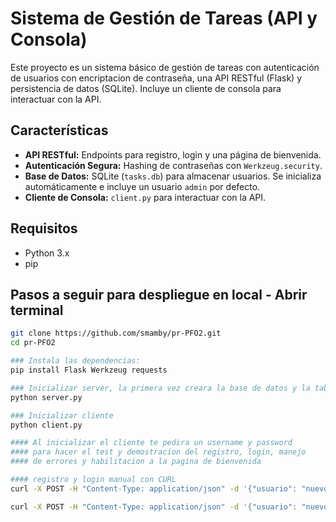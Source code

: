 # Sistema de Gestión de Tareas (API y Consola)

Este proyecto es un sistema básico de gestión de tareas con autenticación de usuarios con encriptacion de contraseña, una API RESTful (Flask) y persistencia de datos (SQLite). Incluye un cliente de consola para interactuar con la API.

## Características

* **API RESTful:** Endpoints para registro, login y una página de bienvenida.
* **Autenticación Segura:** Hashing de contraseñas con `Werkzeug.security`.
* **Base de Datos:** SQLite (`tasks.db`) para almacenar usuarios. Se inicializa automáticamente e incluye un usuario `admin` por defecto.
* **Cliente de Consola:** `client.py` para interactuar con la API.

## Requisitos

* Python 3.x
* pip

## Pasos a seguir para despliegue en local - Abrir terminal
```bash
git clone https://github.com/smamby/pr-PFO2.git
cd pr-PFO2

### Instala las dependencias:
pip install Flask Werkzeug requests

### Inicializar server, la primera vez creara la base de datos y la tabla de usuraios
python server.py

### Inicializar cliente
python client.py

#### Al inicializar el cliente te pedira un username y password 
#### para hacer el test y demostracion del registro, login, manejo 
#### de errores y habilitacion a la pagina de bienvenida

#### registro y login manual con CURL
curl -X POST -H "Content-Type: application/json" -d '{"usuario": "nuevo_usuario", "password": "password_segura"}' http://127.0.0.1:5000/registro

curl -X POST -H "Content-Type: application/json" -d '{"usuario": "nuevo_usuario", "password": "password_segura"}' http://127.0.0.1:5000/login
